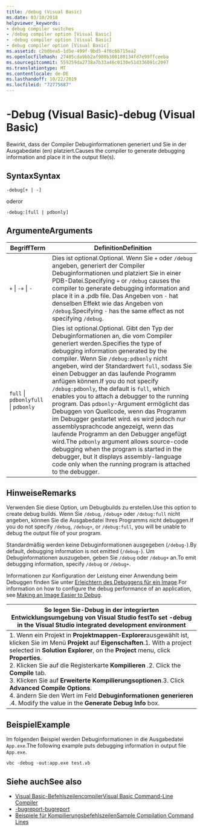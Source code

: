 ```yaml
---
title: /debug (Visual Basic)
ms.date: 03/10/2018
helpviewer_keywords:
- debug compiler switches
- /debug compiler option [Visual Basic]
- -debug compiler option [Visual Basic]
- debug compiler option [Visual Basic]
ms.assetid: c2b0bea5-1d5e-499f-9bd5-4f6c6b715ea2
ms.openlocfilehash: 27485cda9bb2af980b300180134fd7e99ffceeba
ms.sourcegitcommit: 559259da2738a7b33a46c0130e51d336091c2097
ms.translationtype: MT
ms.contentlocale: de-DE
ms.lasthandoff: 10/22/2019
ms.locfileid: "72775687"
---
```

# <a name="-debug-visual-basic"></a><span data-ttu-id="57b8b-102">-Debug (Visual Basic)</span><span class="sxs-lookup"><span data-stu-id="57b8b-102">-debug (Visual Basic)</span></span>

<span data-ttu-id="57b8b-103">Bewirkt, dass der Compiler Debuginformationen generiert und Sie in der Ausgabedatei (en) platziert.</span><span class="sxs-lookup"><span data-stu-id="57b8b-103">Causes the compiler to generate debugging information and place it in the output file(s).</span></span>

## <a name="syntax"></a><span data-ttu-id="57b8b-104">Syntax</span><span class="sxs-lookup"><span data-stu-id="57b8b-104">Syntax</span></span>

```console
-debug[+ | -]
```

<span data-ttu-id="57b8b-105">oder</span><span class="sxs-lookup"><span data-stu-id="57b8b-105">or</span></span>

```console
-debug:[full | pdbonly]
```

## <a name="arguments"></a><span data-ttu-id="57b8b-106">Argumente</span><span class="sxs-lookup"><span data-stu-id="57b8b-106">Arguments</span></span>

|<span data-ttu-id="57b8b-107">Begriff</span><span class="sxs-lookup"><span data-stu-id="57b8b-107">Term</span></span>|<span data-ttu-id="57b8b-108">Definition</span><span class="sxs-lookup"><span data-stu-id="57b8b-108">Definition</span></span>|
|---|---|
|<span data-ttu-id="57b8b-109">`+` &#124; `-`</span><span class="sxs-lookup"><span data-stu-id="57b8b-109">`+` &#124; `-`</span></span>|<span data-ttu-id="57b8b-110">Dies ist optional.</span><span class="sxs-lookup"><span data-stu-id="57b8b-110">Optional.</span></span> <span data-ttu-id="57b8b-111">Wenn Sie `+` oder `/debug` angeben, generiert der Compiler Debuginformationen und platziert Sie in einer PDB-Datei.</span><span class="sxs-lookup"><span data-stu-id="57b8b-111">Specifying `+` or `/debug` causes the compiler to generate debugging information and place it in a .pdb file.</span></span> <span data-ttu-id="57b8b-112">Das Angeben von `-` hat denselben Effekt wie das Angeben von `/debug`.</span><span class="sxs-lookup"><span data-stu-id="57b8b-112">Specifying `-` has the same effect as not specifying `/debug`.</span></span>|
|<span data-ttu-id="57b8b-113">`full` &#124; `pdbonly`</span><span class="sxs-lookup"><span data-stu-id="57b8b-113">`full` &#124; `pdbonly`</span></span>|<span data-ttu-id="57b8b-114">Dies ist optional.</span><span class="sxs-lookup"><span data-stu-id="57b8b-114">Optional.</span></span> <span data-ttu-id="57b8b-115">Gibt den Typ der Debuginformationen an, die vom Compiler generiert werden.</span><span class="sxs-lookup"><span data-stu-id="57b8b-115">Specifies the type of debugging information generated by the compiler.</span></span> <span data-ttu-id="57b8b-116">Wenn Sie `/debug:pdbonly` nicht angeben, wird der Standardwert `full`, sodass Sie einen Debugger an das laufende Programm anfügen können.</span><span class="sxs-lookup"><span data-stu-id="57b8b-116">If you do not specify `/debug:pdbonly`, the default is `full`, which enables you to attach a debugger to the running program.</span></span> <span data-ttu-id="57b8b-117">Das `pdbonly`-Argument ermöglicht das Debuggen von Quellcode, wenn das Programm im Debugger gestartet wird. es wird jedoch nur assemblysprachcode angezeigt, wenn das laufende Programm an den Debugger angefügt wird.</span><span class="sxs-lookup"><span data-stu-id="57b8b-117">The `pdbonly` argument allows source-code debugging when the program is started in the debugger, but it displays assembly-language code only when the running program is attached to the debugger.</span></span>|

## <a name="remarks"></a><span data-ttu-id="57b8b-118">Hinweise</span><span class="sxs-lookup"><span data-stu-id="57b8b-118">Remarks</span></span>

<span data-ttu-id="57b8b-119">Verwenden Sie diese Option, um Debugbuilds zu erstellen.</span><span class="sxs-lookup"><span data-stu-id="57b8b-119">Use this option to create debug builds.</span></span> <span data-ttu-id="57b8b-120">Wenn Sie `/debug`, `/debug+` oder `/debug:full` nicht angeben, können Sie die Ausgabedatei Ihres Programms nicht debuggen.</span><span class="sxs-lookup"><span data-stu-id="57b8b-120">If you do not specify `/debug`, `/debug+`, or `/debug:full`, you will be unable to debug the output file of your program.</span></span>

<span data-ttu-id="57b8b-121">Standardmäßig werden keine Debuginformationen ausgegeben (`/debug-`).</span><span class="sxs-lookup"><span data-stu-id="57b8b-121">By default, debugging information is not emitted (`/debug-`).</span></span> <span data-ttu-id="57b8b-122">Um Debuginformationen auszugeben, geben Sie `/debug` oder `/debug+` an.</span><span class="sxs-lookup"><span data-stu-id="57b8b-122">To emit debugging information, specify `/debug` or `/debug+`.</span></span>

<span data-ttu-id="57b8b-123">Informationen zur Konfiguration der Leistung einer Anwendung beim Debuggen finden Sie unter [Erleichtern des Debuggens für ein Image](../../../framework/debug-trace-profile/making-an-image-easier-to-debug.md).</span><span class="sxs-lookup"><span data-stu-id="57b8b-123">For information on how to configure the debug performance of an application, see [Making an Image Easier to Debug](../../../framework/debug-trace-profile/making-an-image-easier-to-debug.md).</span></span>

|<span data-ttu-id="57b8b-124">So legen Sie-Debug in der integrierten Entwicklungsumgebung von Visual Studio fest</span><span class="sxs-lookup"><span data-stu-id="57b8b-124">To set -debug in the Visual Studio integrated development environment</span></span>|
|---|
|<span data-ttu-id="57b8b-125">1. Wenn ein Projekt in **Projektmappen-Explorer**ausgewählt ist, klicken Sie im Menü **Projekt** auf **Eigenschaften**.</span><span class="sxs-lookup"><span data-stu-id="57b8b-125">1.  With a project selected in **Solution Explorer**, on the **Project** menu, click **Properties**.</span></span> <br /><span data-ttu-id="57b8b-126">2. Klicken Sie auf die Registerkarte **Kompilieren** .</span><span class="sxs-lookup"><span data-stu-id="57b8b-126">2.  Click the **Compile** tab.</span></span><br /><span data-ttu-id="57b8b-127">3. Klicken Sie auf **Erweiterte Kompilierungsoptionen**.</span><span class="sxs-lookup"><span data-stu-id="57b8b-127">3.  Click **Advanced Compile Options**.</span></span><br /><span data-ttu-id="57b8b-128">4. ändern Sie den Wert im Feld **Debuginformationen generieren** .</span><span class="sxs-lookup"><span data-stu-id="57b8b-128">4.  Modify the value in the **Generate Debug Info** box.</span></span>|

## <a name="example"></a><span data-ttu-id="57b8b-129">Beispiel</span><span class="sxs-lookup"><span data-stu-id="57b8b-129">Example</span></span>

<span data-ttu-id="57b8b-130">Im folgenden Beispiel werden Debuginformationen in die Ausgabedatei `App.exe`.</span><span class="sxs-lookup"><span data-stu-id="57b8b-130">The following example puts debugging information in output file `App.exe`.</span></span>

```console
vbc -debug -out:app.exe test.vb
```

## <a name="see-also"></a><span data-ttu-id="57b8b-131">Siehe auch</span><span class="sxs-lookup"><span data-stu-id="57b8b-131">See also</span></span>

- [<span data-ttu-id="57b8b-132">Visual Basic-Befehlszeilencompiler</span><span class="sxs-lookup"><span data-stu-id="57b8b-132">Visual Basic Command-Line Compiler</span></span>](../../../visual-basic/reference/command-line-compiler/index.md)
- [<span data-ttu-id="57b8b-133">-bugreport</span><span class="sxs-lookup"><span data-stu-id="57b8b-133">-bugreport</span></span>](../../../visual-basic/reference/command-line-compiler/bugreport.md)
- [<span data-ttu-id="57b8b-134">Beispiele für Kompilierungsbefehlszeilen</span><span class="sxs-lookup"><span data-stu-id="57b8b-134">Sample Compilation Command Lines</span></span>](../../../visual-basic/reference/command-line-compiler/sample-compilation-command-lines.md)
